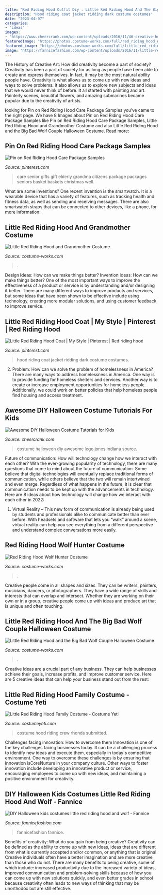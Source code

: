 ```yaml
---
title: "Red Riding Hood Outfit Diy : Little Red Riding Hood And The Big Bad Wolf Couple Halloween Costume"
description: "Hood riding coat jacket ridding dark costume costumes"
date: "2023-04-07"
categories:
- "ideas"
images:
- "https://www.cheercrank.com/wp-content/uploads/2016/11/46-creative-homemade-halloween-costume.jpg"
featuredImage: "https://photos.costume-works.com/full/red_riding_hood_wolf_hunter.jpg"
featured_image: "https://photos.costume-works.com/full/little_red_riding_hood_and_the_big_bad_wolf27.jpg"
image: "https://fannicefashion.com/wp-content/uploads/2016/11/little-red-riding-hood-wolf-halloween-kids-costume-06-600x900.jpg"
---
```



The History of Creative Art: How did creativity become a part of society?
Creativity has been a part of society for as long as people have been able to create and express themselves. In fact, it may be the most natural ability people have. Creativity is what allows us to come up with new ideas and ways to solve problems. It also allows us to explore new subjects and ideas that we would never think of before. It all started with painting and art. Painterly scenes, beautiful flowers, and amazing submarines became popular due to the creativity of artists.

	

		
looking for Pin on Red Riding Hood Care Package Samples you've came to the right page. We have 8 Images about Pin on Red Riding Hood Care Package Samples like Pin on Red Riding Hood Care Package Samples, Little Red Riding Hood and Grandmother Costume and also Little Red Riding Hood and the Big Bad Wolf Couple Halloween Costume. Read more:
		
    
## Pin On Red Riding Hood Care Package Samples

<img loading=lazy src="https://i.pinimg.com/736x/c5/70/a2/c570a2612da12abb5d8003a1bc30d7c4.jpg" onerror="this.onerror=null;this.src='https://tse4.mm.bing.net/th?id=OIP.yOF2KYB6Y-nJg_ZQ6gBfjwHaHa&amp;pid=15.1';" alt="Pin on Red Riding Hood Care Package Samples">

_Source: pinterest.com_

>care senior gifts gift elderly grandma citizens package packages seniors basket baskets christmas well. 

	

What are some inventions?
One recent invention is the smartwatch. It is a wearable device that has a variety of features, such as tracking health and fitness data, as well as sending and receiving messages. There are also smartwatch straps that can be connected to other devices, like a phone, for more information.

    
## Little Red Riding Hood And Grandmother Costume

<img loading=lazy src="https://photos.costume-works.com/full/little_red_riding_hood_and_grandmother.jpg" onerror="this.onerror=null;this.src='https://tse2.mm.bing.net/th?id=OIP.lgcb6eigAR7KNy0i6MyBJAHaLw&amp;pid=15.1';" alt="Little Red Riding Hood and Grandmother Costume">

_Source: costume-works.com_

>. 

	

Design Ideas: How can we make things better?
Invention Ideas: How can we make things better?
One of the most important ways to improve the effectiveness of a product or service is by understanding and/or designing it better. There are many different ways to improve products and services, but some ideas that have been shown to be effective include using technology, creating more modular solutions, and using customer feedback to improve service.

    
## Little Red Riding Hood Coat | My Style | Pinterest | Red Riding Hood

<img loading=lazy src="https://s-media-cache-ak0.pinimg.com/736x/52/76/e8/5276e8ec418148fa4662b0b1550a0d6e.jpg" onerror="this.onerror=null;this.src='https://tse1.mm.bing.net/th?id=OIP.lzzi-Xx5ylkKG8W0nCOg7QHaNU&amp;pid=15.1';" alt="Little Red Riding Hood Coat | My Style | Pinterest | Red riding hood">

_Source: pinterest.com_

>hood riding coat jacket ridding dark costume costumes. 

	

2. Problem:
How can we solve the problem of homelessness in America?
There are many ways to address homelessness in America. One way is to provide funding for homeless shelters and services. Another way is to create or increase employment opportunities for homeless people. Additionally, we could work on better policies that help homeless people find housing and access treatment.

    
## Awesome DIY Halloween Costume Tutorials For Kids

<img loading=lazy src="https://www.cheercrank.com/wp-content/uploads/2016/11/46-creative-homemade-halloween-costume.jpg" onerror="this.onerror=null;this.src='https://tse1.mm.bing.net/th?id=OIP.Kb_7ADhaRIrBPQdDOOLdXAHaJ4&amp;pid=15.1';" alt="Awesome DIY Halloween Costume Tutorials for Kids">

_Source: cheercrank.com_

>costume halloween diy awesome lego jones indiana source. 

	

Future of communication: How will technology change how we interact with each other?
With the ever-growing popularity of technology, there are many questions that come to mind about the future of communication. Some believe that digital technologies will eventually replace traditional forms of communication, while others believe that the two will remain intertwined and even merge. Regardless of what happens in the future, it is clear that communication needs to be kept up with the advancements in technology. Here are 8 ideas about how technology will change how we interact with each other in 2022: 
1. Virtual Reality – This new form of communication is already being used by students and professionals alike to communicate better than ever before. With headsets and software that lets you “walk” around a scene, virtual reality can help you see everything from a different perspective and understand complex conversations more easily. 


    
## Red Riding Hood Wolf Hunter Costume

<img loading=lazy src="https://photos.costume-works.com/full/red_riding_hood_wolf_hunter.jpg" onerror="this.onerror=null;this.src='https://tse1.mm.bing.net/th?id=OIP.Z8Uok39mDiHr7em_CTTxggHaK_&amp;pid=15.1';" alt="Red Riding Hood Wolf Hunter Costume">

_Source: costume-works.com_

>. 

	

Creative people come in all shapes and sizes. They can be writers, painters, musicians, dancers, or photographers. They have a wide range of skills and interests that can overlap and intersect. Whether they are working on their own or in a group, creative people come up with ideas and produce art that is unique and often touching.

    
## Little Red Riding Hood And The Big Bad Wolf Couple Halloween Costume

<img loading=lazy src="https://photos.costume-works.com/full/little_red_riding_hood_and_the_big_bad_wolf27.jpg" onerror="this.onerror=null;this.src='https://tse4.mm.bing.net/th?id=OIP.dI5QRuvRa5XmDNmRYY59gQHaJ3&amp;pid=15.1';" alt="Little Red Riding Hood and the Big Bad Wolf Couple Halloween Costume">

_Source: costume-works.com_

>. 

	

Creative ideas are a crucial part of any business. They can help businesses achieve their goals, increase profits, and improve customer service. Here are 5 creative ideas that can help your business stand out from the rest:

    
## Little Red Riding Hood Family Costume - Costume Yeti

<img loading=lazy src="https://costumeyeti.com/wp-content/uploads/2019/09/Red8217s-crew-Costume-1.jpeg" onerror="this.onerror=null;this.src='https://tse2.mm.bing.net/th?id=OIP.AWYmxxVzdODnOdBpfu5IYAHaNh&amp;pid=15.1';" alt="Little Red Riding Hood Family Costume - Costume Yeti">

_Source: costumeyeti.com_

>costume hood riding crew rhonda submitted. 

	

Challenges facing innovation: How to overcome them
Innovation is one of the key challenges facing businesses today. It can be a challenging process to identify new ideas and execute them, especially in today's competitive environment. One way to overcome these challenges is by ensuring that innovation isCoreNurture in your company culture. Other ways to foster innovation include developing an innovative product or service, encouraging employees to come up with new ideas, and maintaining a positive environment for creativity.

    
## DIY Halloween Kids Costumes Little Red Riding Hood And Wolf - Fannice

<img loading=lazy src="https://fannicefashion.com/wp-content/uploads/2016/11/little-red-riding-hood-wolf-halloween-kids-costume-06-600x900.jpg" onerror="this.onerror=null;this.src='https://tse1.mm.bing.net/th?id=OIP.yry0b-aBHWDFN-h61lNo1wHaLH&amp;pid=15.1';" alt="DIY Halloween kids costumes little red riding hood and wolf - Fannice">

_Source: fannicefashion.com_

>fannicefashion fannice. 

	

Benefits of creativity: What do you gain from being creative?
Creativity can be defined as the ability to come up with new ideas, ideas that are different from what is currently accepted and/or common, or anything that is original. Creative individuals often have a better imagination and are more creative than those who do not. There are many benefits to being creative, some of which include: increased productivity due to the increased variety of ideas, improved communication and problem-solving skills because of how you can come up with new solutions quickly, and even better grades in school because creativity often leads to new ways of thinking that may be unorthodox but are still effective.

